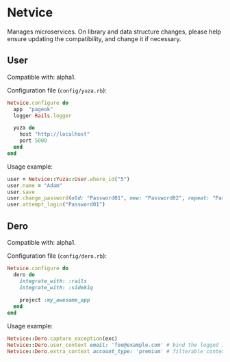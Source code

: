# Netvice

Manages microservices. On library and data structure changes, please help
ensure updating the compatibility, and change it if necessary.

## User

Compatible with: alpha1.

Configuration file (`config/yuza.rb`):

```ruby
Netvice.configure do
  app  "pageok"
  logger Rails.logger

  yuza do
    host "http://localhost"
    port 5000
  end
end
```

Usage example:

```ruby
user = Netvice::Yuza::User.where_id("5")
user.name = "Adam"
user.save
user.change_password(old: "Password01", new: "Password02", repeat: "Password02")
user.attempt_login("Password01")
```

## Dero

Compatible with: alpha1.

Configuration file (`config/dero.rb`):

```ruby
Netvice.configure do
  dero do
    integrate_with: :rails
    integrate_with: :sidekiq
    
    project :my_awesome_app
  end
end
```

Usage example:

```ruby
Netvice::Dero.capture_exception(exc)
Netvice::Dero.user_context email: 'foo@example.com' # bind the logged in user
Netvice::Dero.extra_context account_type: 'premium' # filterable context
```
